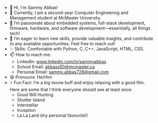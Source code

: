 - 👋 Hi, I'm Sammy Abbas!
- 🌱 Currently, I am a second-year Computer Engineering and Management student at McMaster University.
- 💞️ I’m passionate about embedded systems, full-stack development, firmware, hardware, and software development—essentially, all things tech!
- 👀 I’m eager to learn new skills, provide valuable insights, and contribute to any available opportunities. Feel free to reach out!
- ✨ Skills: Comfortable with Python, C, C++, JavaScript, HTML, CSS.
- 📫 How to reach me:
     - LinkedIn: www.linkedin.com/in/sammyabbas
     - School Email: abbass50@mcmaster.ca
     - Personal Email: sammy.abbas728@gmail.com
- 😄 Pronouns: He/Him
- ⚡  Fun Fact: I’m a big movie buff and enjoy relaxing with a good film. Here are some that I think everyone should see at least once:
     - Good Will Hunting
     - Shutter Island
     - Interstellar
     - Inception
     - La La Land (my personal favourite!)

<!---
SammyAbbas1/SammyAbbas1 is a ✨ special ✨ repository because its `README.md` (this file) appears on your GitHub profile.
You can click the Preview link to take a look at your changes.
--->
